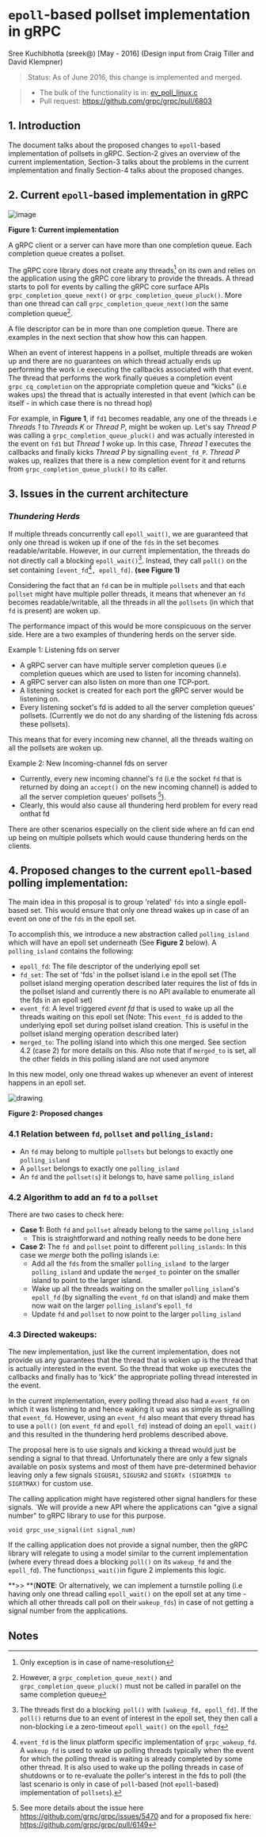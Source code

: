 # `epoll`-based pollset implementation in gRPC

Sree Kuchibhotla (sreek@) [May - 2016]
(Design input from Craig Tiller and David Klempner)

> Status: As of June 2016, this change is implemented and merged.

> * The bulk of the functionality is in: [ev_poll_linux.c](https://github.com/grpc/grpc/blob/master/src/core/lib/iomgr/ev_epoll_linux.c)
> * Pull request: https://github.com/grpc/grpc/pull/6803

## 1. Introduction
The document talks about the proposed changes to `epoll`-based implementation of pollsets in gRPC. Section-2 gives an overview of the current implementation, Section-3 talks about the problems in the current implementation and finally Section-4 talks about the proposed changes.

## 2. Current `epoll`-based implementation in gRPC

![image](images/old_epoll_impl.png)

**Figure 1: Current implementation**

A gRPC client or a server can have more than one completion queue. Each completion queue creates a pollset.

The gRPC core library does not create any threads[^1] on its own and relies on the application using the gRPC core library to provide the threads. A thread starts to poll for events by calling the gRPC core surface APIs `grpc_completion_queue_next()` or `grpc_completion_queue_pluck()`. More than one thread can call `grpc_completion_queue_next()`on the same completion queue[^2].

A file descriptor can be in more than one completion queue. There are examples in the next section that show how this can happen.

When an event of interest happens in a pollset, multiple threads are woken up and there are no guarantees on which thread actually ends up performing the work i.e executing the callbacks associated with that event. The thread that performs the work finally queues a completion event `grpc_cq_completion` on the appropriate completion queue and "kicks" (i.e wakes ups) the thread that is actually interested in that event (which can be itself - in which case there is no thread hop)

For example, in **Figure 1**, if `fd1` becomes readable, any one of the threads i.e *Threads 1* to *Threads K* or *Thread P*, might be woken up. Let's say *Thread P* was calling a `grpc_completion_queue_pluck()` and was actually interested in the event on `fd1` but *Thread 1* woke up. In this case, *Thread 1* executes the callbacks and finally kicks *Thread P* by signalling `event_fd_P`. *Thread P* wakes up, realizes that there is a new completion event for it and returns from `grpc_completion_queue_pluck()` to its caller.

## 3. Issues in the current architecture

### _Thundering Herds_

If multiple threads concurrently call `epoll_wait()`, we are guaranteed that only one thread is woken up if one of the `fds` in the set becomes readable/writable. However, in our current implementation, the threads do not directly call a blocking `epoll_wait()`[^3]. Instead, they call `poll()` on the set containing `[event_fd`[^4]`, epoll_fd]`. **(see Figure 1)**

Considering the fact that an `fd` can be in multiple `pollsets` and that each `pollset` might have multiple poller threads, it means that whenever an `fd` becomes readable/writable, all the threads in all the `pollsets` (in which that `fd` is present) are woken up.

The performance impact of this would be more conspicuous on the server side. Here are a two examples of thundering herds on the server side.

Example 1: Listening fds on server

* A gRPC server can have multiple server completion queues (i.e completion queues which are used to listen for incoming channels).
* A gRPC server can also listen on more than one TCP-port.
* A listening socket is created for each port the gRPC server would be listening on.
* Every listening socket's fd is added to all the server completion queues' pollsets. (Currently we do not do any sharding of the listening fds across these pollsets).

This means that for every incoming new channel, all the threads waiting on all the pollsets are woken up.

Example 2: New Incoming-channel fds on server

* Currently, every new incoming channel's `fd` (i.e the socket `fd` that is returned by doing an `accept()` on the new incoming channel) is added to all the server completion queues' pollsets [^5]).
* Clearly, this would also cause all thundering herd problem for every read onthat fd

There are other scenarios especially on the client side where an fd can end up being on multiple pollsets which would cause thundering herds on the clients.


## 4. Proposed changes to the current `epoll`-based polling implementation:

The main idea in this proposal is to group 'related' `fds` into a single epoll-based set. This would ensure that only one thread wakes up in case of an event on one of the `fds` in the epoll set.

To accomplish this, we introduce a new abstraction called `polling_island` which will have an epoll set underneath (See **Figure 2** below).  A `polling_island` contains the following:

* `epoll_fd`: The file descriptor of the underlying epoll set
* `fd_set`: The set of 'fds' in the pollset island i.e in the epoll set (The pollset island merging operation described later requires the list of fds in the pollset island and currently there is no API available to enumerate all the fds in an epoll set)
* `event_fd`: A level triggered _event fd_ that is used to wake up all the threads waiting on this epoll set (Note: This `event_fd` is added to the underlying epoll set during pollset island creation. This is useful in the pollset island merging operation described later)
* `merged_to`:  The polling island into which this one merged. See section 4.2 (case 2) for more details on this. Also note that if `merged_to` is set, all the other fields in this polling island are not used anymore

In this new model, only one thread wakes up whenever an event of interest happens in an epoll set.

![drawing](images/new_epoll_impl.png)

**Figure 2: Proposed changes**

### 4.1 Relation between `fd`, `pollset` and `polling_island:`

* An `fd` may belong to multiple `pollsets` but belongs to exactly one `polling_island`
* A `pollset` belongs to exactly one `polling_island`
* An `fd` and the `pollset(s`) it belongs to, have same `polling_island`

### 4.2 Algorithm to add an `fd` to a `pollset`

There are two cases to check here:

* **Case 1:** Both `fd` and `pollset` already belong to the same `polling_island`
    * This is straightforward and nothing really needs to be done here
* **Case 2:** The `fd `and `pollset` point to different `polling_islands`: In this case we _merge_ both the polling islands i.e:
    * Add all the `fds` from the smaller `polling_island `to the larger `polling_island` and update the `merged_to` pointer on the smaller island to point to the larger island.
    * Wake up all the threads waiting on the smaller `polling_island`'s `epoll_fd` (by signalling the `event_fd` on that island) and make them now wait on the larger `polling_island`'s `epoll_fd`
    * Update `fd` and `pollset` to now point to the larger `polling_island`

### 4.3 Directed wakeups:

The new implementation, just like the current implementation, does not provide us any guarantees that the thread that is woken up is the thread that is actually interested in the event.  So the thread that woke up executes the callbacks and finally has to 'kick' the appropriate polling thread interested in the event.

In the current implementation, every polling thread also had a `event_fd` on which it was listening to and hence waking it up was as simple as signalling that `event_fd`. However, using an `event_fd` also meant that every thread has to use a `poll()` (on `event_fd` and `epoll_fd`) instead of doing an `epoll_wait()` and this resulted in the thundering herd problems described above.

The proposal here is to use signals and kicking a thread would just be sending a signal to that thread. Unfortunately there are only a few signals available on posix systems and most of them have pre-determined behavior leaving only a few signals `SIGUSR1`, `SIGUSR2` and `SIGRTx (SIGRTMIN to SIGRTMAX)` for custom use.

The calling application might have registered other signal handlers for these signals. `We will provide a new API where the applications can "give a signal number" to gRPC library to use for this purpose.

```
void grpc_use_signal(int signal_num)
```

If the calling application does not provide a signal number, then the gRPC library will relegate to using a model similar to the current implementation (where every thread does a blocking `poll()` on its `wakeup_fd` and the `epoll_fd`).  The function` psi_wait() `in figure 2 implements this logic.

**>> **(**NOTE**: Or alternatively, we can implement a turnstile polling (i.e having only one thread calling `epoll_wait()` on the epoll set at any time - which all other threads call poll on their `wakeup_fds`) 
in case of not getting a signal number from the applications.


## Notes

[^1]: Only exception is in case of name-resolution

[^2]: However, a `grpc_completion_queue_next()` and `grpc_completion_queue_pluck()` must not be called in parallel on the same completion queue

[^3]: The threads first do a blocking` poll()` with `[wakeup_fd, epoll_fd]`.  If the `poll()` returns due to an event of interest in the epoll set, they then call a non-blocking i.e a zero-timeout `epoll_wait()` on the `epoll_fd`

[^4]: `event_fd` is the linux platform specific implementation of `grpc_wakeup_fd`.  A `wakeup_fd` is used to wake up polling threads typically when the event for which the polling thread is waiting is already completed by some other thread.  It is also used to wake up the polling threads in case of shutdowns or to re-evaluate the poller's interest in the fds to poll (the last scenario is only in case of `poll`-based (not `epoll`-based) implementation of `pollsets`).

[^5]: See more details about the issue here https://github.com/grpc/grpc/issues/5470 and for a proposed fix here: https://github.com/grpc/grpc/pull/6149
